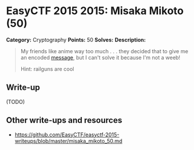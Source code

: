 # EasyCTF 2015 2015: Misaka Mikoto (50)

**Category:** Cryptography
**Points:** 50
**Solves:** 
**Description:**

> My friends like anime way too much . . . they decided that to give me an encoded [message](https://github.com/EasyCTF/easyctf-2015-writeups/files/message.txt), but I can't solve it because I'm not a weeb!
> 
> 
> Hint: railguns are cool


## Write-up

(TODO)

## Other write-ups and resources

* <https://github.com/EasyCTF/easyctf-2015-writeups/blob/master/misaka_mikoto_50.md>
